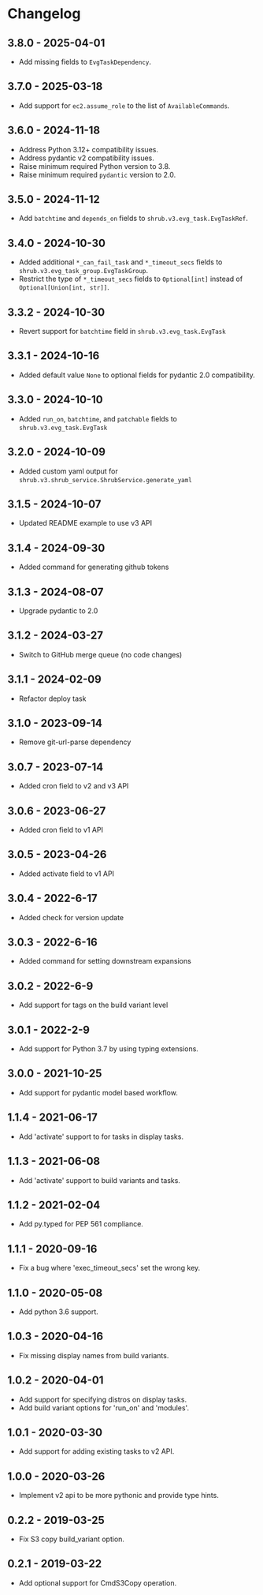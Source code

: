 # Changelog

## 3.8.0 - 2025-04-01
- Add missing fields to `EvgTaskDependency`.

## 3.7.0 - 2025-03-18
- Add support for `ec2.assume_role` to the list of `AvailableCommands`.

## 3.6.0 - 2024-11-18
- Address Python 3.12+ compatibility issues.
- Address pydantic v2 compatibility issues.
- Raise minimum required Python version to 3.8.
- Raise minimum required `pydantic` version to 2.0.

## 3.5.0 - 2024-11-12
- Add `batchtime` and `depends_on` fields to `shrub.v3.evg_task.EvgTaskRef`.

## 3.4.0 - 2024-10-30
- Added additional `*_can_fail_task` and `*_timeout_secs` fields to `shrub.v3.evg_task_group.EvgTaskGroup`.
- Restrict the type of `*_timeout_secs` fields to `Optional[int]` instead of `Optional[Union[int, str]]`.

## 3.3.2 - 2024-10-30
- Revert support for `batchtime` field in `shrub.v3.evg_task.EvgTask`

## 3.3.1 - 2024-10-16
- Added default value `None` to optional fields for pydantic 2.0 compatibility.

## 3.3.0 - 2024-10-10
- Added `run_on`, `batchtime`, and `patchable` fields to `shrub.v3.evg_task.EvgTask`

## 3.2.0 - 2024-10-09
- Added custom yaml output for `shrub.v3.shrub_service.ShrubService.generate_yaml`

## 3.1.5 - 2024-10-07
- Updated README example to use v3 API

## 3.1.4 - 2024-09-30
- Added command for generating github tokens

## 3.1.3 - 2024-08-07
- Upgrade pydantic to 2.0

## 3.1.2 - 2024-03-27
- Switch to GitHub merge queue (no code changes)

## 3.1.1 - 2024-02-09
- Refactor deploy task

## 3.1.0 - 2023-09-14
- Remove git-url-parse dependency

## 3.0.7 - 2023-07-14
- Added cron field to v2 and v3 API

## 3.0.6 - 2023-06-27
- Added cron field to v1 API

## 3.0.5 - 2023-04-26
- Added activate field to v1 API

## 3.0.4 - 2022-6-17
- Added check for version update

## 3.0.3 - 2022-6-16
- Added command for setting downstream expansions  

## 3.0.2 - 2022-6-9
- Add support for tags on the build variant level

## 3.0.1 - 2022-2-9
- Add support for Python 3.7 by using typing extensions.

## 3.0.0 - 2021-10-25
- Add support for pydantic model based workflow.

## 1.1.4 - 2021-06-17
- Add 'activate' support to for tasks in display tasks.

## 1.1.3 - 2021-06-08
- Add 'activate' support to build variants and tasks.

## 1.1.2 - 2021-02-04
- Add py.typed for PEP 561 compliance.

## 1.1.1 - 2020-09-16
- Fix a bug where 'exec_timeout_secs' set the wrong key.

## 1.1.0 - 2020-05-08
* Add python 3.6 support.

## 1.0.3 - 2020-04-16
- Fix missing display names from build variants.

## 1.0.2 - 2020-04-01
- Add support for specifying distros on display tasks.
- Add build variant options for 'run_on' and 'modules'.

## 1.0.1 - 2020-03-30
- Add support for adding existing tasks to v2 API.

## 1.0.0 - 2020-03-26
- Implement v2 api to be more pythonic and provide type hints.

## 0.2.2 - 2019-03-25
- Fix S3 copy build_variant option.

## 0.2.1 - 2019-03-22
- Add optional support for CmdS3Copy operation.
